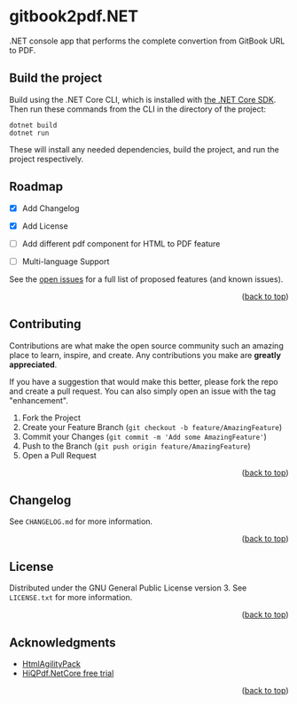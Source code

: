 <a name="readme-top"></a>

# gitbook2pdf.NET
.NET console app that performs the complete convertion from GitBook URL to PDF.

## Build the project
Build using the .NET Core CLI, which is installed with [the .NET Core SDK](https://www.microsoft.com/net/download). Then run
these commands from the CLI in the directory of the project:

```console
dotnet build
dotnet run
```

These will install any needed dependencies, build the project, and run
the project respectively.

## Roadmap

- [x] Add Changelog
- [x] Add License
- [ ] Add different pdf component for HTML to PDF feature
- [ ] Multi-language Support


See the [open issues](https://github.com/alciarro93/gitbook2pdf.net/issues) for a full list of proposed features (and known issues).

<p align="right">(<a href="#readme-top">back to top</a>)</p>

## Contributing
Contributions are what make the open source community such an amazing place to learn, inspire, and create. Any contributions you make are **greatly appreciated**.

If you have a suggestion that would make this better, please fork the repo and create a pull request. You can also simply open an issue with the tag "enhancement".

1. Fork the Project
2. Create your Feature Branch (`git checkout -b feature/AmazingFeature`)
3. Commit your Changes (`git commit -m 'Add some AmazingFeature'`)
4. Push to the Branch (`git push origin feature/AmazingFeature`)
5. Open a Pull Request

<p align="right">(<a href="#readme-top">back to top</a>)</p>

## Changelog
See `CHANGELOG.md` for more information.

<p align="right">(<a href="#readme-top">back to top</a>)</p>

## License
Distributed under the GNU General Public License version 3. See `LICENSE.txt` for more information.

<p align="right">(<a href="#readme-top">back to top</a>)</p>

## Acknowledgments
* [HtmlAgilityPack](https://www.nuget.org/packages/HtmlAgilityPack/)
* [HiQPdf.NetCore free trial](https://www.nuget.org/packages/HiQPdf.NetCore)

<p align="right">(<a href="#readme-top">back to top</a>)</p>